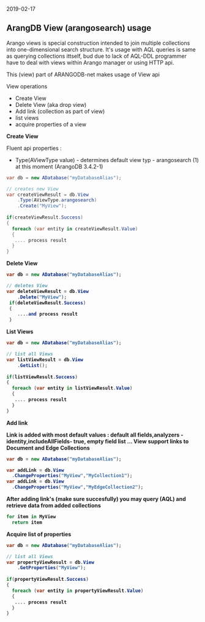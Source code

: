2019-02-17
<h2><strong>ArangDB View (arangosearch) usage</strong></h2>

Arango views is special construction intended to join multiple collections into one-dimensional search structure.
It's usage with AQL queries is same as querying collections ittself, bud due to lack of AQL-DDL
programmer have to deal with views within Arango manager or using HTTP api.

This (view) part of ARANGODB-net makes usage of View api 

View operations

- Create View
- Delete View (aka drop view)
- Add link (collection as part of view)
- list views
- acquire properties of a view

<b> Create View </b>

Fluent api properties :
  - Type(AViewType value) - determines default view typ - arangosearch (1) at this moment (ArangoDB 3.4.2-1)

```csharp
var db = new ADatabase("myDatabaseAlias");

// creates new View
var createViewResult = db.View
    .Type(AViewType.arangosearch)    
    .Create("MyView");
    
if(createViewResult.Success)   
{
  foreach (var entity in createViewResult.Value)
  {
   .... process result
  }
}
```   

<b> Delete View <b>
  
```csharp
var db = new ADatabase("myDatabaseAlias");

// deletes View
var deleteViewResult = db.View   
    .Delete("MyView");
 if(deleteViewResult.Success)  
 {
    ....and process result
 }
```      

  
<b> List  Views</b>
```csharp
var db = new ADatabase("myDatabaseAlias");

// list all Views
var listViewResult = db.View   
    .GetList();
    
if(listViewResult.Success)   
{
  foreach (var entity in listViewResult.Value)
  {
   .... process result
  }
}    
```
<b>Add link <b><br/>
  
Link is added with most default values : default all fields,analyzers - identity,includeAllFields- true, empty field list  ...
View support links to Document and Edge Collections  
  
```csharp
var db = new ADatabase("myDatabaseAlias");

var addLink = db.View
  .ChangeProperties("MyView","MyCollection1");
var addLink = db.View
  .ChangeProperties("MyView","MyEdgeCollection2");
```

After adding link's (make sure succesfully) you may query (AQL) and retrieve data from added collections

```sql
for item in MyView
  return item
```

<b> Acquire list of properties <b>
```csharp
var db = new ADatabase("myDatabaseAlias");

// list all Views
var propertyViewResult = db.View   
    .GetProperties("MyView");
    
if(propertyViewResult.Success)   
{
  foreach (var entity in propertyViewResult.Value)
  {
   .... process result
  }
}    
```
